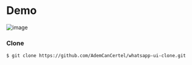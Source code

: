 # Demo
![image](https://user-images.githubusercontent.com/69676558/118399938-3e1eec00-b668-11eb-8dbe-53335dc06f95.png)


### Clone
`$ git clone https://github.com/AdemCanCertel/whatsapp-ui-clone.git`
